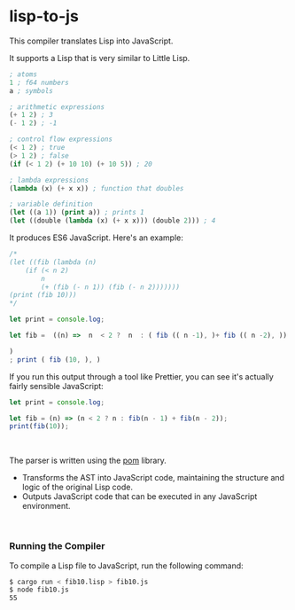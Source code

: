 # lisp-to-js

This compiler translates Lisp into JavaScript.

It supports a Lisp that is very similar to Little Lisp.

```lisp
; atoms
1 ; f64 numbers
a ; symbols

; arithmetic expressions
(+ 1 2) ; 3
(- 1 2) ; -1

; control flow expressions
(< 1 2) ; true
(> 1 2) ; false
(if (< 1 2) (+ 10 10) (+ 10 5)) ; 20

; lambda expressions
(lambda (x) (+ x x)) ; function that doubles

; variable definition
(let ((a 1)) (print a)) ; prints 1
(let ((double (lambda (x) (+ x x))) (double 2))) ; 4
```

It produces ES6 JavaScript. Here's an example:

```js
/*
(let ((fib (lambda (n)
    (if (< n 2)
        n
        (+ (fib (- n 1)) (fib (- n 2)))))))
(print (fib 10)))
*/

let print = console.log;

let fib =  ((n) =>  n  < 2 ?  n  : ( fib (( n -1), )+ fib (( n -2), ))

)
; print ( fib (10, ), )
```

If you run this output through a tool like Prettier, you can see it's actually fairly sensible JavaScript:

```js
let print = console.log;

let fib = (n) => (n < 2 ? n : fib(n - 1) + fib(n - 2));
print(fib(10));
```

<br>

The parser is written using the [pom](https://github.com/J-F-Liu/pom) library.
- Transforms the AST into JavaScript code, maintaining the structure and logic of the original Lisp code.
- Outputs JavaScript code that can be executed in any JavaScript environment.

<br>

### Running the Compiler

To compile a Lisp file to JavaScript, run the following command:

```bash
$ cargo run < fib10.lisp > fib10.js
$ node fib10.js
55
```

